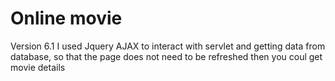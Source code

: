 # Online movie
Version 6.1 I used Jquery AJAX to interact with servlet and getting data from database, so that the page does not need to be refreshed then you coul get movie details
